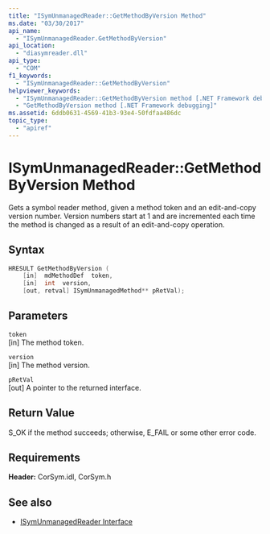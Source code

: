 ```yaml
---
title: "ISymUnmanagedReader::GetMethodByVersion Method"
ms.date: "03/30/2017"
api_name: 
  - "ISymUnmanagedReader.GetMethodByVersion"
api_location: 
  - "diasymreader.dll"
api_type: 
  - "COM"
f1_keywords: 
  - "ISymUnmanagedReader::GetMethodByVersion"
helpviewer_keywords: 
  - "ISymUnmanagedReader::GetMethodByVersion method [.NET Framework debugging]"
  - "GetMethodByVersion method [.NET Framework debugging]"
ms.assetid: 6ddb0631-4569-41b3-93e4-50fdfaa486dc
topic_type: 
  - "apiref"
---
```

# ISymUnmanagedReader::GetMethodByVersion Method
Gets a symbol reader method, given a method token and an edit-and-copy version number. Version numbers start at 1 and are incremented each time the method is changed as a result of an edit-and-copy operation.  
  
## Syntax  
  
```cpp  
HRESULT GetMethodByVersion (  
    [in]  mdMethodDef  token,  
    [in]  int  version,  
    [out, retval] ISymUnmanagedMethod** pRetVal);  
```  
  
## Parameters  
 `token`  
 [in] The method token.  
  
 `version`  
 [in] The method version.  
  
 `pRetVal`  
 [out] A pointer to the returned interface.  
  
## Return Value  
 S_OK if the method succeeds; otherwise, E_FAIL or some other error code.  
  
## Requirements  
 **Header:** CorSym.idl, CorSym.h  
  
## See also

- [ISymUnmanagedReader Interface](isymunmanagedreader-interface.md)
